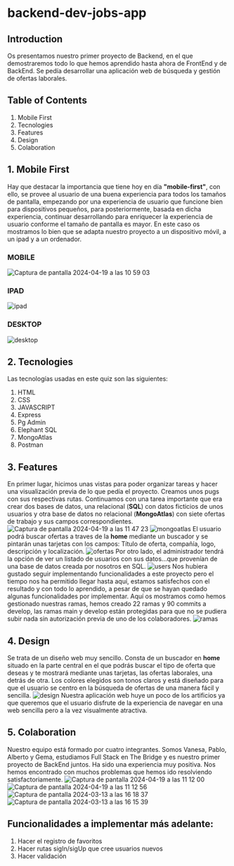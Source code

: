 # backend-dev-jobs-app
## Introduction
Os presentamos nuestro primer proyecto de Backend, en el que demostraremos todo lo que hemos aprendido hasta ahora de FrontEnd y de BackEnd. Se pedía desarrollar una aplicación web de búsqueda y gestión de ofertas laborales. 
## Table of Contents
1. Mobile First
2. Tecnologies
3. Features
4. Design
5. Colaboration
## 1. Mobile First
Hay que destacar la importancia que tiene hoy en día **"mobile-first"**, con ello, se provee al usuario de una buena experiencia para todos los tamaños de pantalla, empezando por una experiencia de usuario que funcione bien para dispositivos pequeños, para posteriormente, basada en dicha experiencia, continuar desarrollando para enriquecer la experiencia de usuario conforme el tamaño de pantalla es mayor. En este caso os mostramos lo bien que se adapta nuestro proyecto a un dispositivo móvil, a un ipad y a un ordenador.
### MOBILE
![Captura de pantalla 2024-04-19 a las 10 59 03](https://github.com/Gemagit/travelsummer_demo_react/assets/143506667/c93bfe7f-d66a-49af-bfd6-0742eee5a17a)
### IPAD
![ipad](https://github.com/Gemagit/travelsummer_demo_react/assets/143506667/18264b1c-51e5-4ef0-96a9-aeda50366aac)
### DESKTOP
![desktop](https://github.com/Gemagit/travelsummer_demo_react/assets/143506667/99f07d56-c90c-45ae-9cf1-b6b3add1959e)
## 2. Tecnologies
Las tecnologías usadas en este quiz son las siguientes:
1. HTML
2. CSS
3. JAVASCRIPT
4. Express
5. Pg Admin
6. Elephant SQL
7. MongoAtlas
8. Postman
## 3. Features
En primer lugar, hicimos unas vistas para poder organizar tareas y hacer una visualización previa de lo que pedía el proyecto. Creamos unos pugs con sus respectivas rutas. Continuamos con una tarea importante que era crear dos bases de datos, una relacional (**SQL**) con datos ficticios de unos usuarios y otra base de datos no relacional (**MongoAtlas**) con siete ofertas de trabajo y sus campos correspondientes. 
![Captura de pantalla 2024-04-19 a las 11 47 23](https://github.com/Gemagit/travelsummer_demo_react/assets/143506667/47e04799-771f-442b-b638-c6b39050b26f)
![mongoatlas](https://github.com/Gemagit/travelsummer_demo_react/assets/143506667/5a83deeb-296e-4ff4-a272-e57fe6a132cd)
El usuario podrá buscar ofertas a traves de la **home** mediante un buscador y se pintarán unas tarjetas con los campos: Título de oferta, compañía, logo, descripción y localización. 
![ofertas](https://github.com/Gemagit/travelsummer_demo_react/assets/143506667/00f471ac-9d84-43ef-9c9b-7c5b14bf65bb)
Por otro lado, el administrador tendrá la opción de ver un listado de usuarios con sus datos...que provenían de una base de datos creada por nosotros en SQL.
![users](https://github.com/Gemagit/travelsummer_demo_react/assets/143506667/84298afd-5803-419e-9cea-7f172a8eef40)
Nos hubiera gustado seguir implementando funcionalidades a este proyecto pero el tiempo nos ha permitido llegar hasta aquí, estamos satisfechos con el resultado y con todo lo aprendido, a pesar de que se hayan quedado algunas funcionalidades por implementar.
Aquí os mostramos como hemos gestionado nuestras ramas, hemos creado 22 ramas y 90 commits a develop, las ramas main y develop están protegidas para que no se pudiera subir nada sin autorización previa de uno de los colaboradores.
![ramas](https://github.com/Gemagit/travelsummer_demo_react/assets/143506667/08fe3af5-d646-475f-b2d9-afe021ce2ebb)
## 4. Design
Se trata de un diseño web muy sencillo. Consta de un buscador en **home** situado en la parte central en el que podrás buscar el tipo de oferta que deseas y te mostrará mediante unas tarjetas, las ofertas laborales, una detrás de otra. Los colores elegidos son tonos claros y está diseñado para que el usuario se centro en la búsqueda de ofertas de una manera fácil y sencilla.
![design](https://github.com/Gemagit/travelsummer_demo_react/assets/143506667/8cac6b0a-cf50-45da-9277-506b63f58e4c)
Nuestra aplicación web huye un poco de los artificios ya que queremos que el usuario disfrute de la experiencia de navegar en una web sencilla pero a la vez visualmente atractiva.
## 5. Colaboration
Nuestro equipo está formado por cuatro integrantes. Somos Vanesa, Pablo, Alberto y Gema, estudiamos Full Stack en The Bridge y es nuestro primer proyecto de BackEnd juntos. Ha sido una experiencia muy positiva. Nos hemos encontrado con muchos problemas que hemos ido resolviendo satisfactoriamente.
![Captura de pantalla 2024-04-19 a las 11 12 00](https://github.com/Gemagit/travelsummer_demo_react/assets/143506667/313c90ac-0db7-4de8-b462-ea835853a264)
![Captura de pantalla 2024-04-19 a las 11 12 56](https://github.com/Gemagit/travelsummer_demo_react/assets/143506667/0fe678ab-43c8-4fa1-981c-970b44bb29ec)
![Captura de pantalla 2024-03-13 a las 16 18 37](https://github.com/Gemagit/quiz2.0/assets/143506667/5fde3cb5-86b7-4e4a-b5f7-d6e5c86a93e7)
![Captura de pantalla 2024-03-13 a las 16 15 39](https://github.com/Gemagit/quiz2.0/assets/143506667/4b5a34e0-1914-4145-af1f-a52c3c407f59)
## Funcionalidades a implementar más adelante:
1. Hacer el registro de favoritos
2. Hacer rutas sigIn/sigUp que cree usuarios nuevos
3. Hacer validación